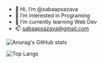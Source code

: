 - 👋 Hi, I’m @sabaapxazava
- 👀 I’m interested in Programing
- 🌱 I’m currently learning Web Dev
- 📫 sabaapxazava@gmail.com

<!---
sabaapxazava/sabaapxazava is a ✨ special ✨ repository because its `README.md` (this file) appears on your GitHub profile.
You can click the Preview link to take a look at your changes.
--->
![Anurag's GitHub stats](https://github-readme-stats.vercel.app/api?username=sabaapxazava&show_icons=true&theme=radical) 


![Top Langs](https://github-readme-stats.vercel.app/api/top-langs/?username=sabaapxazava&langs_count=6&hide=jupyter,pawno%20notebook&show=vue&theme=radical) 
